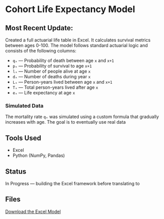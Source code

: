 # Cohort Life Expectancy Model

## Most Recent Update:
Created a full actuarial life table in Excel. It calculates survival metrics between ages 0-100. 
The model follows standard actuarial logic and consists of the following columns:

- `qₓ` — Probability of death between age `x` and `x+1`  
- `pₓ` — Probability of survival to age `x+1`  
- `lₓ` — Number of people alive at age `x`  
- `dₓ` — Number of deaths during year `x`  
- `Lₓ` — Person-years lived between age `x` and `x+1`  
- `Tₓ` — Total person-years lived after age `x`  
- `eₓ` — Life expectancy at age `x`

### Simulated Data
The mortality rate `qₓ` was simulated using a custom formula that gradually increases with age. The goal is to eventually use real data


## Tools Used
- Excel
- Python (NumPy, Pandas)

## Status
In Progress — building the Excel framework before translating to 

## Files
[Download the Excel Model](./Life%20Expectancy%20and%20Annuity%20Model%20(Excel).xlsx)

